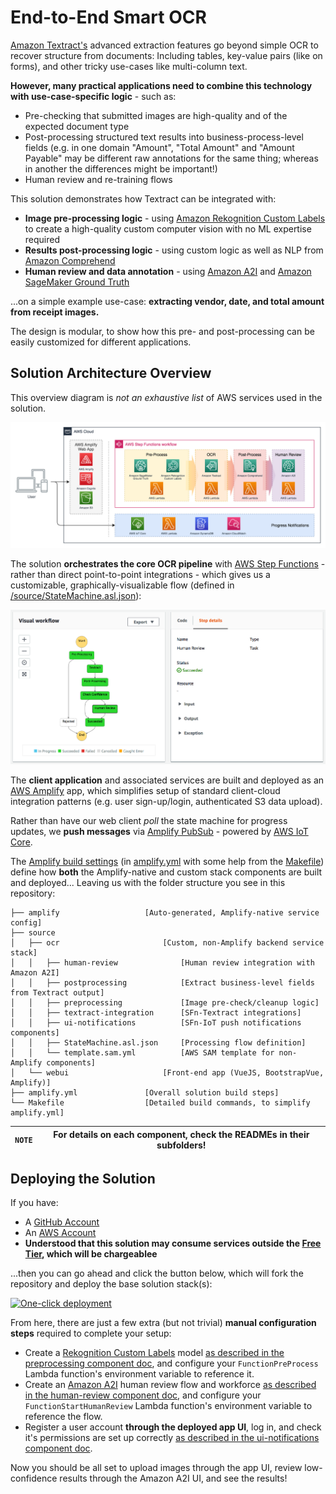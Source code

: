 # End-to-End Smart OCR

[Amazon Textract's](https://aws.amazon.com/textract/) advanced extraction features go beyond simple OCR to recover structure from documents: Including tables, key-value pairs (like on forms), and other tricky use-cases like multi-column text.

**However, many practical applications need to combine this technology with use-case-specific logic** - such as:

- Pre-checking that submitted images are high-quality and of the expected document type
- Post-processing structured text results into business-process-level fields (e.g. in one domain "Amount", "Total Amount" and "Amount Payable" may be different raw annotations for the same thing; whereas in another the differences might be important!)
- Human review and re-training flows

This solution demonstrates how Textract can be integrated with:

- **Image pre-processing logic** - using [Amazon Rekognition Custom Labels](https://aws.amazon.com/rekognition/custom-labels-features/) to create a high-quality custom computer vision with no ML expertise required
- **Results post-processing logic** - using custom logic as well as NLP from [Amazon Comprehend](https://aws.amazon.com/comprehend/)
- **Human review and data annotation** - using [Amazon A2I](https://aws.amazon.com/augmented-ai/) and [Amazon SageMaker Ground Truth](https://aws.amazon.com/sagemaker/groundtruth/)

...on a simple example use-case: **extracting vendor, date, and total amount from receipt images.**

The design is modular, to show how this pre- and post-processing can be easily customized for different applications.


## Solution Architecture Overview

This overview diagram is *not an exhaustive list* of AWS services used in the solution.

![Smart OCR Architecture Diagram](images/architecture-overview.png "Smart OCR Demo Architecture")

The solution **orchestrates the core OCR pipeline** with [AWS Step Functions](https://aws.amazon.com/step-functions/) - rather than direct point-to-point integrations - which gives us a customizable, graphically-visualizable flow (defined in [/source/StateMachine.asl.json](source/StateMachine.asl.json)):

![AWS Step Functions Screenshot](images/step-function-screenshot.png "Step Function Flow Diagram")

The **client application** and associated services are built and deployed as an [AWS Amplify](https://aws.amazon.com/amplify/) app, which simplifies setup of standard client-cloud integration patterns (e.g. user sign-up/login, authenticated S3 data upload).

Rather than have our web client *poll* the state machine for progress updates, we **push messages** via [Amplify PubSub](https://docs.amplify.aws/lib/pubsub/getting-started/q/platform/js) - powered by [AWS IoT Core](https://aws.amazon.com/iot-core/).

The [Amplify build settings](https://docs.aws.amazon.com/amplify/latest/userguide/build-settings.html) (in [amplify.yml](amplify.yml) with some help from the [Makefile](Makefile)) define how **both** the Amplify-native and custom stack components are built and deployed... Leaving us with the folder structure you see in this repository:

```tree
├── amplify                   [Auto-generated, Amplify-native service config]
├── source
│   ├── ocr                       [Custom, non-Amplify backend service stack]
│   │   ├── human-review              [Human review integration with Amazon A2I]
│   │   ├── postprocessing            [Extract business-level fields from Textract output]
│   │   ├── preprocessing             [Image pre-check/cleanup logic]
│   │   ├── textract-integration      [SFn-Textract integrations]
│   │   ├── ui-notifications          [SFn-IoT push notifications components]
│   │   ├── StateMachine.asl.json     [Processing flow definition]
│   │   └── template.sam.yml          [AWS SAM template for non-Amplify components]
│   └── webui                     [Front-end app (VueJS, BootstrapVue, Amplify)]
├── amplify.yml               [Overall solution build steps]
└── Makefile                  [Detailed build commands, to simplify amplify.yml]
```

|`NOTE` | For details on each component, check the READMEs in their subfolders! |
|-|-|


## Deploying the Solution

If you have:

- A [GitHub Account](https://github.com/join)
- An [AWS Account](https://aws.amazon.com/account/)
- **Understood that this solution may consume services outside the [Free Tier](https://aws.amazon.com/free), which will be chargeablee**

...then you can go ahead and click the button below, which will fork the repository and deploy the base solution stack(s):

[![One-click deployment](https://oneclick.amplifyapp.com/button.svg)](https://console.aws.amazon.com/amplify/home#/deploy?repo=https://github.com/athewsey/textract-demo)

From here, there are just a few extra (but not trivial) **manual configuration steps** required to complete your setup:

- Create a [Rekognition Custom Labels](https://console.aws.amazon.com/rekognition/custom-labels) model [as described in the preprocessing component doc](source/ocr/preprocessing), and configure your `FunctionPreProcess` Lambda function's environment variable to reference it.
- Create an [Amazon A2I](https://docs.aws.amazon.com/sagemaker/latest/dg/a2i-use-augmented-ai-a2i-human-review-loops.html) human review flow and workforce [as described in the human-review component doc](source/ocr/human-review), and configure your `FunctionStartHumanReview` Lambda function's environment variable to reference the flow.
- Register a user account **through the deployed app UI**, log in, and check it's permissions are set up correctly [as described in the ui-notifications component doc](source/ocr/ui-notifications).

Now you should be all set to upload images through the app UI, review low-confidence results through the Amazon A2I UI, and see the results!
